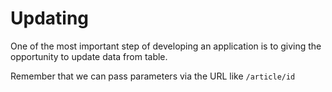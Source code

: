 # Updating
One of the most important step of developing an application is to giving the opportunity to update data from table.

Remember that we can pass parameters via the URL like 
`/article/id`
